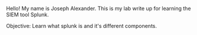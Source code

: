 Hello! My name is Joseph Alexander. This is my lab write up for learning the SIEM tool Splunk.

Objective: Learn what splunk is and it's different components. 
